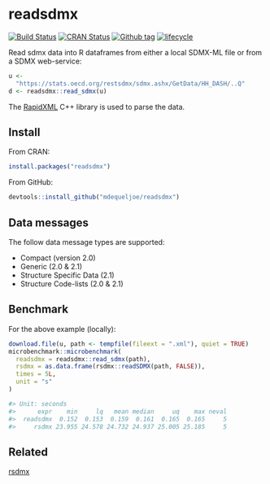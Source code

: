 #  readsdmx

[![Build Status](https://travis-ci.org/mdequeljoe/readsdmx.svg?branch=master)](https://travis-ci.org/mdequeljoe/readsdmx)
[![CRAN Status](https://www.r-pkg.org/badges/version/readsdmx)](https://cran.r-project.org/package=readsdmx)
[![Github tag](https://img.shields.io/github/tag/mdequeljoe/readsdmx.svg?style=flat)](https://github.com/mdequeljoe/readsdmx/tags)
[![lifecycle](https://img.shields.io/badge/lifecycle-maturing-blue.svg)](https://www.tidyverse.org/lifecycle/#maturing)

Read sdmx data into R dataframes from either a local SDMX-ML file or from a SDMX web-service:

```r
u <-
  "https://stats.oecd.org/restsdmx/sdmx.ashx/GetData/HH_DASH/..Q"
d <- readsdmx::read_sdmx(u)

```
The [RapidXML](http://rapidxml.sourceforge.net) C++ library is used to parse the data.

## Install

From CRAN:
```r
install.packages("readsdmx")
```

From GitHub:
```r
devtools::install_github("mdequeljoe/readsdmx")
```

## Data messages

The follow data message types are supported:

- Compact (version 2.0)
- Generic (2.0 & 2.1)
- Structure Specific Data (2.1)
- Structure Code-lists (2.0 & 2.1)

## Benchmark

For the above example (locally):

```r
download.file(u, path <- tempfile(fileext = ".xml"), quiet = TRUE)
microbenchmark::microbenchmark(
  readsdmx = readsdmx::read_sdmx(path),
  rsdmx = as.data.frame(rsdmx::readSDMX(path, FALSE)),
  times = 5L,
  unit = "s"
)

#> Unit: seconds
#>      expr    min     lq   mean median     uq    max neval
#>  readsdmx  0.152  0.153  0.159  0.161  0.165  0.165     5
#>     rsdmx 23.955 24.578 24.732 24.937 25.005 25.185     5
```

## Related

[rsdmx](https://github.com/opensdmx/rsdmx)
